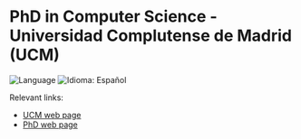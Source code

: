 # PhD in Computer Science - Universidad Complutense de Madrid (UCM)

![Language](https://img.shields.io/badge/Language-English-green.svg)
![Idioma: Español](https://img.shields.io/badge/Academic_years-2024/current-blue.svg)

Relevant links:

- [UCM web page](https://www.ucm.es/)
- [PhD web page](https://informatica.ucm.es/doctorado-ing-inf-99)
